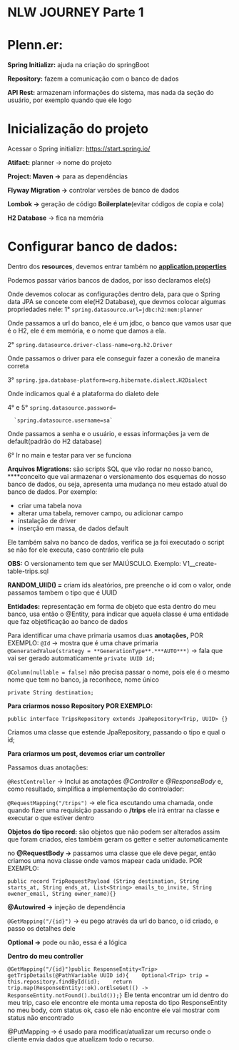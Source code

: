 # NLW JOURNEY Parte 1

# Plenn.er:

**Spring Initializr:**  ajuda na criação do springBoot

**Repository:**  fazem a comunicação com o banco de dados

**API Rest:** armazenam informações do sistema, mas nada da seção do usuário, por exemplo quando que ele logo

# Inicialização do projeto

Acessar o Spring initializr: https://start.spring.io/

**Atifact:** planner → nome do projeto

**Project: Maven →**  para as dependências 

**Flyway Migration →** controlar versões de banco de dados

**Lombok →** geração de código **Boilerplate**(evitar códigos de copia e cola)

**H2 Database** → fica na memória

# Configurar banco de dados:

Dentro dos **resources**, devemos entrar também no [**application.properties**](http://application.properties) 

Podemos passar vários bancos de dados, por isso declaramos ele(s)

Onde devemos colocar as configurações dentro dela, para que o Spring data JPA se concete com ele(H2 Database), que devmos colocar algumas propriedades nele:
1° `spring.datasource.url=jdbc:h2:mem:planner`

Onde passamos a url do banco, ele é um jdbc, o banco que vamos usar que é o H2, ele é em memória, e o nome que damos a ela.

2° `spring.datasource.driver-class-name=org.h2.Driver`

Onde passamos o driver para ele conseguir fazer a conexão de maneira correta

3° `spring.jpa.database-platform=org.hibernate.dialect.H2Dialect`

Onde indicamos qual é a plataforma do dialeto dele

4° e 5° `spring.datasource.password=`

      `spring.datasource.username=sa`

Onde passamos a senha e o usuário, e essas informações ja vem de default(padrão do H2 database)

6° Ir no main e testar para ver se funciona 

**Arquivos Migrations:** são scripts SQL que vão rodar no nosso banco, ****conceito que vai armazenar o versionamento dos esquemas do nosso banco de dados, ou seja, apresenta uma mudança no meu estado atual do banco de dados. Por exemplo:

- criar uma tabela nova
- alterar uma tabela, remover campo, ou adicionar campo
- instalação de driver
- inserção em massa, de dados default

Ele também salva no banco de dados, verifica se ja foi executado o script se não for ele executa, caso contrário ele pula

**OBS:** O versionamento tem que ser MAIÚSCULO. Exemplo: V1__create-table-trips.sql

**RANDOM_UIID() =** criam ids aleatórios, pre preenche o id com o valor, onde passamos tambem o tipo que é UUID

**Entidades:** representação em forma de objeto que esta dentro do meu banco, usa então o @Entity, para indicar que aquela classe é uma entidade que faz objetificação ao banco de dados 

Para identificar uma chave primaria usamos duas **anotações,** POR EXEMPLO:
`@Id` → mostra que é uma chave primaria
`@GeneratedValue(strategy = **GenerationType**.***AUTO***)` → fala que vai ser gerado automaticamente 
`private UUID id;`

`@Column(nullable = false)`  não precisa passar o nome, pois ele é o mesmo nome que tem no banco, ja reconhece, nome único

`private String destination;`

**Para criarmos nosso Repository POR EXEMPLO:**

`public interface TripsRepository extends JpaRepository<Trip, UUID> {}` 

Criamos uma classe que estende JpaRepository, passando o tipo e qual o id;

**Para criarmos um post, devemos criar um controller**

Passamos duas anotações:

`@RestController`  → Inclui as anotações *@Controller* e *@ResponseBody* e, como resultado, simplifica a implementação do controlador:

`@RequestMapping("/trips")` → ele fica escutando uma chamada, onde quando fizer uma requisição passando o **/trips** ele irá entrar na classe e executar o que estiver dentro

**Objetos do tipo record:** são objetos que não podem ser alterados assim que foram criados, eles também geram os getter e setter automaticamente

no **@RequestBody →** passamos uma classe que ele deve pegar, então criamos uma nova classe onde vamos mapear cada unidade. POR EXEMPLO:

`public record TripRequestPayload (String destination, String starts_at, String ends_at, List<String> emails_to_invite, String owener_email, String owner_name){}`

**@Autowired →** injeção de dependência 

`@GetMapping("/{id}")` → eu pego através da url do banco, o id criado, e passo os detalhes dele

**Optional →** pode ou não, essa é a lógica

**Dentro do meu controller**

`@GetMapping("/{id}")public ResponseEntity<Trip> getTripDetails(@PathVariable UUID id){    Optional<Trip> trip = this.repository.findById(id);    return trip.map(ResponseEntity::ok).orElseGet(() -> ResponseEntity.notFound().build());}`
Ele tenta encontrar um id dentro do meu trip, caso ele encontre ele monta uma reposta do tipo ResponseEntity no meu body, com status ok, caso ele não encontre ele vai mostrar com status não encontrado

@PutMapping → é usado para modificar/atualizar um recurso onde o cliente envia dados que atualizam todo o recurso.
